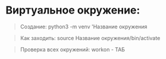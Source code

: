 # Виртуальное окружение:

> Создание:
    python3 -m venv 'Название окружения

> Как заходить:
    source Название окружения/bin/activate

> Проверка всех окружений:
    workon - ТАБ